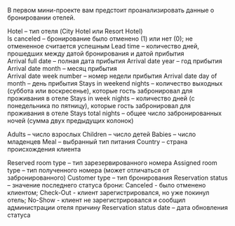 В первом мини-проекте вам предстоит проанализировать данные о бронировании отелей. 

Hotel – тип отеля (City Hotel или Resort Hotel)  
Is canceled – бронирование было отменено (1) или нет (0); не отмененное считается успешным
Lead time – количество дней, прошедших между датой бронирования и датой прибытия  
Arrival full date – полная дата прибытия
Arrival date year – год прибытия  
Arrival date month – месяц прибытия  
Arrival date week number – номер недели прибытия
Arrival date day of month – день прибытия
Stays in weekend nights – количество выходных (суббота или воскресенье), которые гость забронировал для проживания в отеле
Stays in week nights – количество дней (с понедельника по пятницу), которые гость забронировал для проживания в отеле
Stays total nights – общее число забронированных ночей (сумма двух предыдущих колонок)

Adults – число взрослых
Children – число детей
Babies – число младенцев 
Meal – выбранный тип питания
Country – страна происхождения клиента

Reserved room type – тип зарезервированного номера
Assigned room type – тип полученного номера (может отличаться от забронированного)
Customer type – тип бронирования
Reservation status – значение последнего статуса брони: Canceled - было отменено клиентом; Check-Out - клиент зарегистрировался, но уже покинул отель; No-Show - клиент не зарегистрировался и сообщил администрации отеля причину
Reservation status date – дата обновления статуса